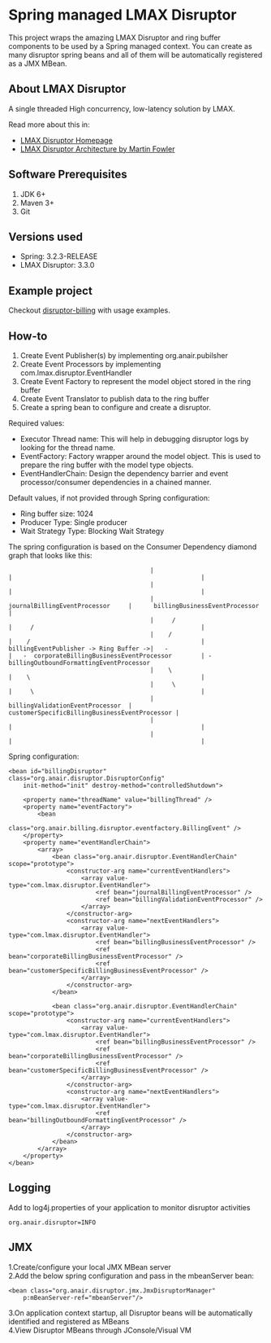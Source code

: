 Spring managed LMAX Disruptor
==================
This project wraps the amazing LMAX Disruptor and ring buffer components to be used by a Spring managed context.
You can create as many disruptor spring beans and all of them will be automatically registered as a JMX MBean.


About LMAX Disruptor
-----
A single threaded High concurrency, low-latency solution by LMAX.

Read more about this in:       
- [LMAX Disruptor Homepage](http://lmax-exchange.github.io/disruptor/)    
- [LMAX Disruptor Architecture by Martin Fowler](http://martinfowler.com/articles/lmax.html)      


Software Prerequisites
----------------------
1. JDK 6+
2. Maven 3+
3. Git

Versions used
-----
- Spring: 3.2.3-RELEASE    
- LMAX Disruptor: 3.3.0       

Example project
----
Checkout [disruptor-billing](https://github.com/anair-it/disruptor-billing-example) with usage examples.    

How-to
----
1. Create Event Publisher(s) by implementing org.anair.pubilsher      
2. Create Event Processors by implementing com.lmax.disruptor.EventHandler       
3. Create Event Factory to represent the model object stored in the ring buffer              
4. Create Event Translator to publish data to the ring buffer   
5. Create a spring bean to configure and create a disruptor.

Required values:    
- Executor Thread name: This will help in debugging disruptor logs by looking for the thread name.    
- EventFactory: Factory wrapper around the model object. This is used to prepare the ring buffer with the model type objects.      
- EventHandlerChain: Design the dependency barrier and event processor/consumer dependencies in a chained manner.        
 
Default values, if not provided through Spring configuration:         
- Ring buffer size: 1024       
- Producer Type: Single producer          
- Wait Strategy Type: Blocking Wait Strategy       

The spring configuration is based on the Consumer Dependency diamond graph that looks like this:

	                                       |                                       |                                                    |
	                                       |                                       |                                                    |
	                                       |      journalBillingEventProcessor     |      billingBusinessEventProcessor                 |
	                                       |     /                                 |     /                                              |
	                                       |    /                                  |    /                                               |
	billingEventPublisher -> Ring Buffer ->|   -                                   |   -  corporateBillingBusinessEventProcessor        | -billingOutboundFormattingEventProcessor
	                                       |    \                                  |    \                                               |
	                                       |     \                                 |     \                                              |
	                                       |      billingValidationEventProcessor  |      customerSpecificBillingBusinessEventProcessor |
	                                       |                                       |                                                    |
	                                       |                                       |                                                    |


Spring configuration:    

	<bean id="billingDisruptor" class="org.anair.disruptor.DisruptorConfig"
		init-method="init" destroy-method="controlledShutdown">

		<property name="threadName" value="billingThread" />
		<property name="eventFactory">
			<bean
				class="org.anair.billing.disruptor.eventfactory.BillingEvent" />
		</property>
		<property name="eventHandlerChain">
			<array>
				<bean class="org.anair.disruptor.EventHandlerChain" scope="prototype">
					<constructor-arg name="currentEventHandlers">
						<array value-type="com.lmax.disruptor.EventHandler">
							<ref bean="journalBillingEventProcessor" />
							<ref bean="billingValidationEventProcessor" />
						</array>
					</constructor-arg>
					<constructor-arg name="nextEventHandlers">
						<array value-type="com.lmax.disruptor.EventHandler">
							<ref bean="billingBusinessEventProcessor" />
							<ref bean="corporateBillingBusinessEventProcessor" />
							<ref bean="customerSpecificBillingBusinessEventProcessor" />
						</array>
					</constructor-arg>
				</bean>
				
				<bean class="org.anair.disruptor.EventHandlerChain" scope="prototype">
					<constructor-arg name="currentEventHandlers">
						<array value-type="com.lmax.disruptor.EventHandler">
							<ref bean="billingBusinessEventProcessor" />
							<ref bean="corporateBillingBusinessEventProcessor" />
							<ref bean="customerSpecificBillingBusinessEventProcessor" />
						</array>
					</constructor-arg>
					<constructor-arg name="nextEventHandlers">
						<array value-type="com.lmax.disruptor.EventHandler">
							<ref bean="billingOutboundFormattingEventProcessor" />
						</array>
					</constructor-arg>
				</bean>
			</array>
		</property>
	</bean>

Logging
----
Add to log4j.properties of your application to monitor disruptor activities    
	
	org.anair.disruptor=INFO 
    
JMX
---
1.Create/configure your local JMX MBean server     
2.Add the below spring configuration and pass in the mbeanServer bean:
	
	<bean class="org.anair.disruptor.jmx.JmxDisruptorManager" 
		p:mBeanServer-ref="mbeanServer"/> 
3.On application context startup, all Disruptor beans will be automatically identified and registered as MBeans         
4.View Disruptor MBeans through JConsole/Visual VM     
